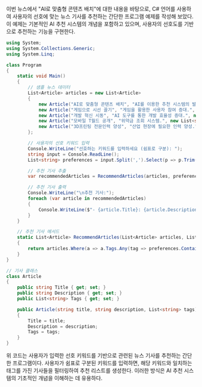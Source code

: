 이번 뉴스에서 "AI로 맞춤형 콘텐츠 배치"에 대한 내용을 바탕으로, C# 언어를 사용하여 사용자의 선호에 맞는 뉴스 기사를 추천하는 간단한 프로그램 예제를 작성해 보았다. 이 예제는 기본적인 AI 추천 시스템의 개념을 포함하고 있으며, 사용자의 선호도를 기반으로 추천하는 기능을 구현한다.

```csharp
using System;
using System.Collections.Generic;
using System.Linq;

class Program
{
    static void Main()
    {
        // 샘플 뉴스 데이터
        List<Article> articles = new List<Article>
        {
            new Article("AI로 맞춤형 콘텐츠 배치", "AI를 이용한 추천 시스템의 발전.", new List<string> { "AI", "기술", "뉴스" }),
            new Article("게임으로 시선 끌기", "게임을 활용한 사용자 참여 증대.", new List<string> { "게임", "참여" }),
            new Article("개발 혁신 시동", "AI 도구를 통한 개발 효율성 증대.", new List<string> { "개발", "AI", "효율성" }),
            new Article("모바일 T월드 공개", "위약금 조회 시스템.", new List<string> { "모바일", "서비스" }),
            new Article("3D프린팅 전문인력 양성", "산업 현장에 필요한 인력 양성.", new List<string> { "3D프린팅", "산업" })
        };

        // 사용자의 선호 키워드 입력
        Console.WriteLine("선호하는 키워드를 입력하세요 (쉼표로 구분): ");
        string input = Console.ReadLine();
        List<string> preferences = input.Split(',').Select(p => p.Trim()).ToList();

        // 추천 기사 추출
        var recommendedArticles = RecommendArticles(articles, preferences);

        // 추천 기사 출력
        Console.WriteLine("\n추천 기사:");
        foreach (var article in recommendedArticles)
        {
            Console.WriteLine($"- {article.Title}: {article.Description}");
        }
    }

    // 추천 기사 메서드
    static List<Article> RecommendArticles(List<Article> articles, List<string> preferences)
    {
        return articles.Where(a => a.Tags.Any(tag => preferences.Contains(tag))).ToList();
    }
}

// 기사 클래스
class Article
{
    public string Title { get; set; }
    public string Description { get; set; }
    public List<string> Tags { get; set; }

    public Article(string title, string description, List<string> tags)
    {
        Title = title;
        Description = description;
        Tags = tags;
    }
}
```

위 코드는 사용자가 입력한 선호 키워드를 기반으로 관련된 뉴스 기사를 추천하는 간단한 프로그램이다. 사용자가 쉼표로 구분된 키워드를 입력하면, 해당 키워드와 일치하는 태그를 가진 기사들을 필터링하여 추천 리스트를 생성한다. 이러한 방식은 AI 추천 시스템의 기초적인 개념을 이해하는 데 유용하다.